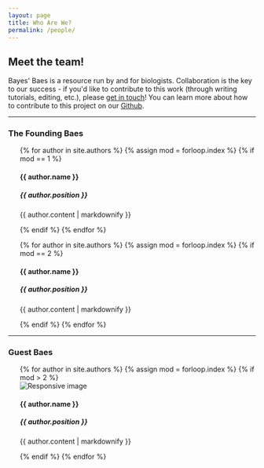 ```yaml
---
layout: page
title: Who Are We?
permalink: /people/
---
```

<h2>Meet the team!</h2>
Bayes' Baes is a resource run by and for biologists. Collaboration is the key to our success - if you'd like to contribute to this work (through writing tutorials, editing, etc.), please <a href="mailto:bayesbaes@gmail.com">get in touch</a>! You can learn more about how to contribute to this project on our <a href="https://github.com/bayesbaes/bayesbaes.github.io/tree/main/templates">Github</a>.
<hr/>
<h3>The Founding Baes</h3>
<div class = "row">
  <div class = "col-md-6">
    <ul>
      {% for author in site.authors %}
          {% assign mod = forloop.index %}
          {% if mod == 1 %}
        <div>
            <h4>{{ author.name }}</h4>
            <h5>{{ author.position }}</h5>
            <p>{{ author.content | markdownify }}</p>
        </div>
      {% endif %}
      {% endfor %}
    </ul>
  </div>
  <div class = "col-md-6">
    <ul>
      {% for author in site.authors %}
      {% assign mod = forloop.index %}
          {% if mod == 2 %}
        <div>
            <h4>{{ author.name }}</h4>
            <h5>{{ author.position }}</h5>
            <p>{{ author.content | markdownify }}</p>
        </div>
      {% endif %}
      {% endfor %}
    </ul>
   </div> 
</div>
<hr/>
<h3>Guest Baes</h3>
 <ul>
      {% for author in site.authors %}
      {% assign mod = forloop.index %}
      {% if mod > 2 %}
  <div class = "row">
         <div class = "col-3">
         <img src="{{author.image}}" class="img-fluid" alt="Responsive image">
         </div>
         <div class = "col-9">
            <h4>{{ author.name }}</h4>
            <h5>{{ author.position }}</h5>
            <p>{{ author.content | markdownify }}</p>
         </div>
      {% endif %}
      {% endfor %}
    </div>
  </ul>

